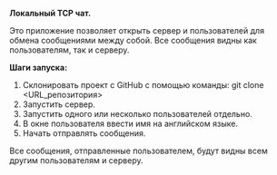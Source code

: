 **Локальный TCP чат.**

Это приложение позволяет открыть сервер и пользователей для обмена сообщениями между собой. Все сообщения видны как пользователям, так и серверу.

**Шаги запуска:**
 1. Склонировать проект с GitHub с помощью команды: git clone <URL_репозитория>
 2. Запустить сервер.
 3. Запустить одного или несколько пользователей отдельно.
 4. В окне пользователя ввести имя на английском языке.
 5. Начать отправлять сообщения.


Все сообщения, отправленные пользователем, будут видны всем другим пользователям и серверу.
